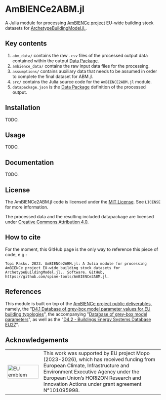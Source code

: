 # AmBIENCe2ABM.jl

A Julia module for processing [AmBIENCe project](https://ambience-project.eu/) EU-wide building stock datasets for
[ArchetypeBuildingModel.jl.](https://github.com/vttresearch/ArchetypeBuildingModel).


## Key contents

1. `abm_data/` contains the raw `.csv` files of the processed output data contained within the output [Data Package](https://specs.frictionlessdata.io//data-package/).
2. `ambience_data/` contains the raw input data files for the processing.
3. `assumptions/` contains auxiliary data that needs to be assumed in order to complete the final dataset for ABM.jl.
4. `src/` contains the Julia source code for the `AmBIENCE2ABM.jl` module.
5. `datapackage.json` is the [Data Package](https://specs.frictionlessdata.io//data-package/) definition of the processed output.


## Installation

TODO.


## Usage

TODO.


## Documentation

TODO.


## License

The AmBIENCe2ABM.jl code is licensed under the [MIT License](https://mit-license.org/).
See `LICENSE` for more information.

The processed data and the resulting included datapackage are licensed under [Creative Commons Attribution 4.0](https://creativecommons.org/licenses/by/4.0/).


## How to cite

For the moment, this GitHub page is the only way to reference this piece of code, e.g.:

```
Topi Rasku. 2023. AmBIENCe2ABM.jl: A Julia module for processing AmBIENCe project EU-wide building stock datasets for ArchetypeBuildingModel.jl.. Software. GitHub, https://github.com/spine-tools/AmBIENCe2ABM.jl.
```


## References

This module is built on top of the [AmBIENCe project public deliverables](https://ambience-project.eu/deliverables/#public-deliverables),
namely, the "[D4.1 Database of grey-box model parameter values for EU building typologies](https://ambience-project.eu/wp-content/uploads/2022/02/AmBIENCe_D4.1_Database-of-grey-box-model-parameter-values-for-EU-building-typologies-update-version-2-submitted.pdf)",
the accompanying "[Database of grey-box model parameters](https://ambience-project.eu/wp-content/uploads/2022/03/AmBIENCe_Deliverable-4.1_Database-of-greybox-model-parameter-values.xlsx)",
as well as the "[D4.2 - Buildings Energy Systems Database EU27](https://ambience-project.eu/wp-content/uploads/2022/06/AmBIENCe-WP4-T4.2-Buildings_Energy_systems_Database_EU271.xlsx)".


## Acknowledgements

<center>
<table width=500px frame="none">
<tr>
<td valign="middle" width=100px>
<img src=https://european-union.europa.eu/themes/contrib/oe_theme/dist/eu/images/logo/standard-version/positive/logo-eu--en.svg alt="EU emblem" width=100%></td>
<td valign="middle">This work was supported by EU project Mopo (2023-2026), which has received funding from European Climate, Infrastructure and Environment Executive Agency under the European Union’s HORIZON Research and Innovation Actions under grant agreement N°101095998.</td>
</table>
</center>